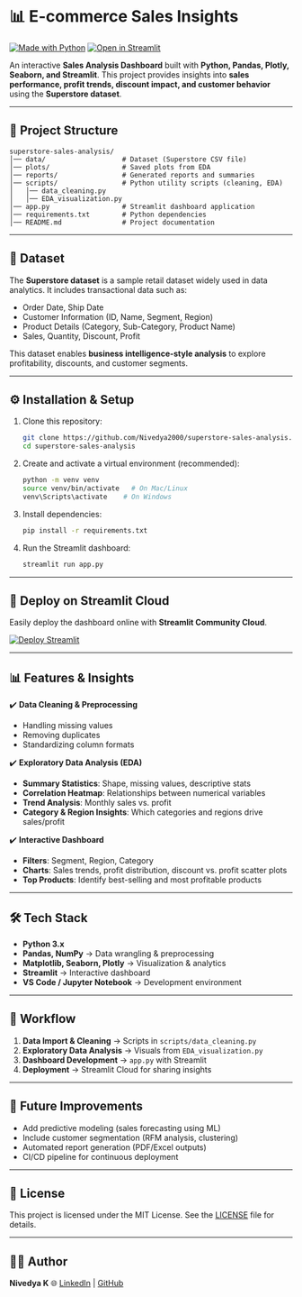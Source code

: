 
# 📊 E-commerce Sales Insights


[![Made with Python](https://img.shields.io/badge/Made%20with-Python-blue)](https://www.python.org/)
[![Open in Streamlit](https://static.streamlit.io/badges/streamlit_badge_black_white.svg)](https://nivedya2000-superstore-sales-analysis.streamlit.app/)




An interactive **Sales Analysis Dashboard** built with **Python, Pandas, Plotly, Seaborn, and Streamlit**.
This project provides insights into **sales performance, profit trends, discount impact, and customer behavior** using the **Superstore dataset**.

---

## 📂 Project Structure

```text
superstore-sales-analysis/
│── data/                   # Dataset (Superstore CSV file)
│── plots/                  # Saved plots from EDA
│── reports/                # Generated reports and summaries
│── scripts/                # Python utility scripts (cleaning, EDA)
│   │── data_cleaning.py
│   │── EDA_visualization.py
│── app.py                  # Streamlit dashboard application
│── requirements.txt        # Python dependencies
│── README.md               # Project documentation
```

---

## 📑 Dataset

The **Superstore dataset** is a sample retail dataset widely used in data analytics.
It includes transactional data such as:

* Order Date, Ship Date
* Customer Information (ID, Name, Segment, Region)
* Product Details (Category, Sub-Category, Product Name)
* Sales, Quantity, Discount, Profit

This dataset enables **business intelligence-style analysis** to explore profitability, discounts, and customer segments.

---

## ⚙️ Installation & Setup

1. Clone this repository:

   ```bash
   git clone https://github.com/Nivedya2000/superstore-sales-analysis.git
   cd superstore-sales-analysis
   ```

2. Create and activate a virtual environment (recommended):

   ```bash
   python -m venv venv
   source venv/bin/activate   # On Mac/Linux
   venv\Scripts\activate    # On Windows
   ```

3. Install dependencies:

   ```bash
   pip install -r requirements.txt
   ```

4. Run the Streamlit dashboard:

   ```bash
   streamlit run app.py
   ```

---

## 🚀 Deploy on Streamlit Cloud

Easily deploy the dashboard online with **Streamlit Community Cloud**.

[![Deploy Streamlit](https://static.streamlit.io/badges/streamlit_badge_black_white.svg)](https://share.streamlit.io/Nivedya2000/superstore-sales-analysis/main/app.py)

---

## 📊 Features & Insights

✔️ **Data Cleaning & Preprocessing**

* Handling missing values
* Removing duplicates
* Standardizing column formats

✔️ **Exploratory Data Analysis (EDA)**

* **Summary Statistics**: Shape, missing values, descriptive stats
* **Correlation Heatmap**: Relationships between numerical variables
* **Trend Analysis**: Monthly sales vs. profit
* **Category & Region Insights**: Which categories and regions drive sales/profit

✔️ **Interactive Dashboard**

* **Filters**: Segment, Region, Category
* **Charts**: Sales trends, profit distribution, discount vs. profit scatter plots
* **Top Products**: Identify best-selling and most profitable products

---

## 🛠️ Tech Stack

* **Python 3.x**
* **Pandas, NumPy** → Data wrangling & preprocessing
* **Matplotlib, Seaborn, Plotly** → Visualization & analytics
* **Streamlit** → Interactive dashboard
* **VS Code / Jupyter Notebook** → Development environment

---


## 📌 Workflow

1. **Data Import & Cleaning** → Scripts in `scripts/data_cleaning.py`
2. **Exploratory Data Analysis** → Visuals from `EDA_visualization.py`
3. **Dashboard Development** → `app.py` with Streamlit
4. **Deployment** → Streamlit Cloud for sharing insights

---

## 🔮 Future Improvements

* Add predictive modeling (sales forecasting using ML)
* Include customer segmentation (RFM analysis, clustering)
* Automated report generation (PDF/Excel outputs)
* CI/CD pipeline for continuous deployment

---

## 📝 License

This project is licensed under the MIT License.
See the [LICENSE](LICENSE) file for details.

---

## 👩‍💻 Author

**Nivedya K**
🌐 [LinkedIn](https://www.linkedin.com/in/nivedya-k) | [GitHub](https://github.com/Nivedya2000)



